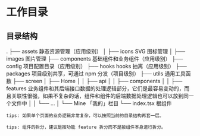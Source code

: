 # 工作目录

## 目录结构

.
├── assets 静态资源管理（应用级别）
│ ├── icons SVG 图标管理
│ ├── images 图片管理
├── components 基础组件和业务组件（应用级别）
├── config 项目配置目录（应用级别）
├── hooks hooks 抽离（应用级别）
├── packages 项目级别共享，可通过 npm 分发（项目级别）
├── utils 通用工具函数
├── screen
│ ├── Home
│ │ ├── api
│ │ ├── components
│ │ ├── features 业务组件和其后端接口数据的处理逻辑部分，它们是最容易变动的，而且关联性很强，如果不复杂的话，组件和组件的后端数据处理逻辑也可以放到同一个文件中
│ │ └── ...
│ └── Mine 「我的」栏目
└── index.tsx 根组件

`tips: 如果单个页面的业务逻辑非常复杂，可以按照当前的目录结构再套一层。`

`tips: 组件的拆分，建议是按功能 feature 拆分而不是按组件本身进行拆分。`
